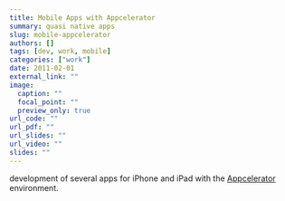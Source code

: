 ```yaml
---
title: Mobile Apps with Appcelerator
summary: quasi native apps
slug: mobile-appcelerator
authors: []
tags: [dev, work, mobile]
categories: ["work"]
date: 2011-02-01
external_link: ""
image:
  caption: ""
  focal_point: ""
  preview_only: true
url_code: ""
url_pdf: ""
url_slides: ""
url_video: ""
slides: ""
---
```

development of several apps for iPhone and iPad with the [Appcelerator](https://www.appcelerator.com/) environment.
